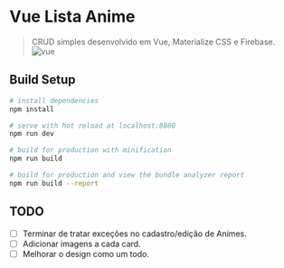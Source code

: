 # Vue Lista Anime

> CRUD simples desenvolvido em Vue, Materialize CSS e Firebase.
![vue](https://user-images.githubusercontent.com/30444471/43339044-992f24fc-91ae-11e8-8832-2a7838751b60.PNG)

## Build Setup

``` bash
# install dependencies
npm install

# serve with hot reload at localhost:8080
npm run dev

# build for production with minification
npm run build

# build for production and view the bundle analyzer report
npm run build --report
```

## TODO
- [ ] Terminar de tratar exceções no cadastro/edição de Animes.
- [ ] Adicionar imagens a cada card.
- [ ] Melhorar o design como um todo.
